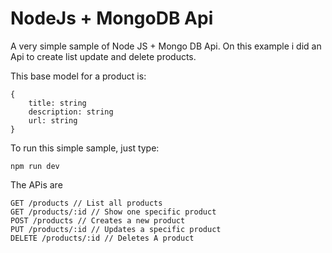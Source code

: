 # NodeJs + MongoDB Api

A very simple sample of Node JS + Mongo DB Api.
On this example i did an Api to create list update and delete products.

This base model for a product is:

    {
        title: string
        description: string
        url: string
    }

To run this simple sample, just type:

    npm run dev

The APis are

    GET /products // List all products
    GET /products/:id // Show one specific product
    POST /products // Creates a new product
    PUT /products/:id // Updates a specific product
    DELETE /products/:id // Deletes A product